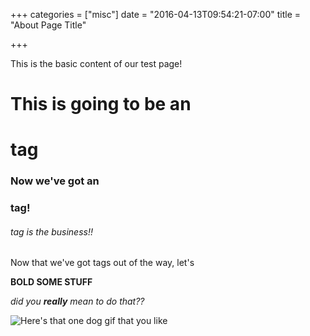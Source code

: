+++
categories = ["misc"]
date = "2016-04-13T09:54:21-07:00"
title = "About Page Title"

+++

This is the basic content of our test page!

# This is going to be an <h1> tag

### Now we've got an <h3> tag!

#### <h6> tag is the business!!


Now that we've got <h> tags out of the way, let's

**BOLD SOME STUFF**

*did you **really** mean to do that??*

![Here's that one dog gif that you like](http://i.imgur.com/PC3rerj.gif)
